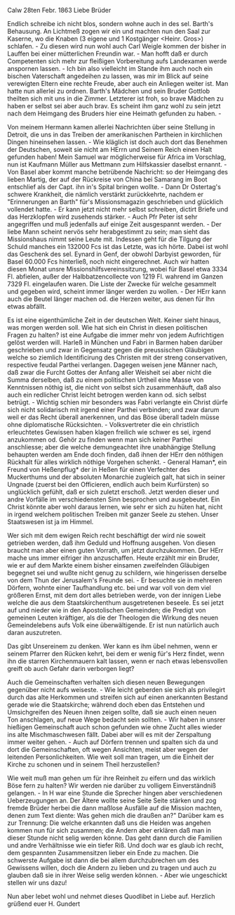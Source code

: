  Calw 28ten Febr. 1863
Liebe Brüder

Endlich schreibe ich nicht blos, sondern wohne auch in des sel. Barth's Behausung. An Lichtmeß zogen wir ein und machten nun den Saal zur Kaserne, wo die Knaben (3 eigene und 1 Kostgänger <Heinr. Gros>) schlafen. - Zu diesen wird nun wohl auch Carl Weigle kommen der bisher in Lauffen bei einer mütterlichen Freundin war. - Man hofft daß er durch Competenten sich mehr zur fleißigen Vorbereitung aufs Landexamen werde anspornen lassen. - Ich bin also vielleicht im Stande ihm auch noch ein bischen Vaterschaft angedeihen zu lassen, was mir im Blick auf seine verewigten Eltern eine rechte Freude, aber auch ein Anliegen weiter ist. Man hatte nun allerlei zu ordnen. Barth's Mädchen und sein Bruder Gottlob theilten sich mit uns in die Zimmer. Letzterer ist froh, so brave Mädchen zu haben er selbst sei aber auch brav. Es scheint ihm ganz wohl zu sein jetzt nach dem Heimgang des Bruders hier eine Heimath gefunden zu haben. -

Von meinem Hermann kamen allerlei Nachrichten über seine Stellung in Detroit, die uns in das Treiben der amerikanischen Partheien in kirchlichen Dingen hineinsehen lassen. - Wie kläglich ist doch auch dort das Benehmen der Deutschen, soweit sie nicht am HErrn und Seinem Reich einen Halt gefunden haben! Mein Samuel war möglicherweise für Africa im Vorschlag, nun ist Kaufmann Müller aus Mettmann zum Hilfskassier daselbst ernannt. - Von Basel aber kommt manche betrübende Nachricht: so der Heimgang des lieben Martig, der auf der Rückreise von China bei Samarang im Boot entschlief als der Capt. ihn in's Spital bringen wollte. - Dann Dr Ostertag's schwere Krankheit, die nämlich verstärkt zurückkehrte, nachdem er "Erinnerungen an Barth" für's Missionsmagazin geschrieben und glücklich vollendet hatte. - Er kann jetzt nicht mehr selbst schreiben, dictirt Briefe und das Herzklopfen wird zusehends stärker. - Auch Pfr Peter ist sehr angegriffen und muß jedenfalls auf einige Zeit ausgespannt werden. - Der liebe Mann scheint nervös sehr herabgestimmt zu sein; man sieht das Missionshaus nimmt seine Leute mit. Indessen geht für die Tilgung der Schuld manches ein 132000 Fcs ist das Letzte, was ich hörte. Dabei ist wohl das Geschenk des sel. Eynard in Genf, der obwohl Darbyist geworden, für Basel 60.000 Fcs hinterließ, noch nicht eingerechnet. Auch wir hatten diesen Monat unsre Missionshilfsvereinssitzung, wobei für Basel etwa 3334 Fl. abfielen, außer der Halbbatzencollecte von 1219 Fl. wahrend im Ganzen 7329 Fl. eingelaufen waren. Die Liste der Zwecke für welche gesammelt und gegeben wird, scheint immer länger werden zu wollen. - Der HErr kann auch die Beutel länger machen od. die Herzen weiter, aus denen für Ihn etwas abfällt.

Es ist eine eigenthümliche Zeit in der deutschen Welt. Keiner sieht hinaus, was morgen werden soll. Wie hat sich ein Christ in diesen politischen Fragen zu halten? ist eine Aufgabe die immer mehr von jedem Aufrichtigen gelöst werden will. Harleß in München und Fabri in Barmen haben darüber geschrieben und zwar in Gegensatz gegen die preussischen Gläubigen welche so ziemlich Identificirung des Christen mit der streng conservativen, respective feudal Parthei verlangen. Dagegen weisen jene Männer nach, daß zwar die Furcht Gottes der Anfang aller Weisheit sei aber nicht die Summa derselben, daß zu einem politischen Urtheil eine Masse von Kenntnissen nöthig ist, die nicht von selbst sich zusammenhäuft, daß also auch ein redlicher Christ leicht betrogen werden kann od. sich selbst betrügt. - Wichtig schien mir besonders was Fabri verlangte ein Christ dürfe sich nicht solidarisch mit irgend einer Parthei verbinden; und zwar darum weil er das Recht überall anerkennen, und das Böse überall tadeln müsse ohne diplomatische Rücksichten. - Volksvertreter die ein christlich erleuchtetes Gewissen haben klagen freilich wie schwer es sei, irgend anzukommen od. Gehör zu finden wenn man sich keiner Parthei anschliesse; aber die welche demungeachtet ihre unabhängige Stellung behaupten werden am Ende doch finden, daß ihnen der HErr den nöthigen Rückhalt für alles wirklich nöthige Vorgehen schenkt. - General Haman*, ein Freund von Heßenpflug* der in Heßen für einen Verfechter des Muckerthums und der absoluten Monarchie zugleich galt, hat sich in seiner Ungnade (zuerst bei den Officieren, endlich auch beim Kurfürsten) so unglücklich gefühlt, daß er sich zuletzt erschoß. Jetzt werden dieser und andre Vorfälle im verschiedensten Sinn besprochen und ausgebeutet. Ein Christ könnte aber wohl daraus lernen, wie sehr er sich zu hüten hat, nicht in irgend welchem politischen Treiben mit ganzer Seele zu stehen. Unser Staatswesen ist ja im Himmel.

Wer sich mit dem ewigen Reich recht beschäftigt der wird nie soweit getrieben werden, daß ihm Geduld und Hoffnung ausgehen. Von diesen braucht man aber einen guten Vorrath, um jetzt durchzukommen. Der HErr mache uns immer eifriger ihn anzuschaffen. Heute erzählt mir ein Bruder, wie er auf dem Markte einem bisher einsamen zweifelnden Gläubigen begegnet sei und wußte nicht genug zu schildern, wie hingerissen derselbe von dem Thun der Jerusalem's Freunde sei. - Er besuchte sie in mehreren Dörfern, wohnte einer Taufhandlung etc. bei und war voll von dem viel größeren Ernst, mit dem dort alles betrieben werde, von der innigen Liebe welche die aus dem Staatskirchenthum ausgetretenen beseele. Es sei jetzt auf und nieder wie in den Apostolischen Gemeinden; die Predigt von gemeinen Leuten kräftiger, als die der Theologen die Wirkung des neuen Gemeindelebens aufs Volk eine überwältigende. Er ist nun natürlich auch daran auszutreten.

Das gibt Unsereinem zu denken. Wer kann es ihm übel nehmen, wenn er seinem Pfarrer den Rücken kehrt, bei dem er wenig für's Herz findet, wenn ihn die starren Kirchenmauern kalt lassen, wenn er nach etwas lebensvollen greift ob auch Gefahr darin verborgen liegt?

Auch die Gemeinschaften verhalten sich diesen neuen Bewegungen gegenüber nicht aufs weiseste. - Wie leicht geberden sie sich als privilegirt durch das alte Herkommen und streifen sich auf einen anerkannten Bestand gerade wie die Staatskirche; während doch eben das Entstehen und Umsichgreifen des Neuen ihnen zeigen sollte, daß sie auch einen neuen Ton anschlagen, auf neue Wege bedacht sein sollten. - Wir haben in unsrer hießigen Gemeinschaft auch schon gefunden wie ohne Zucht alles wieder ins alte Mischmaschwesen fällt. Dabei aber will es mit der Zerspaltung immer weiter gehen. - Auch auf Dörfern trennen und spalten sich da und dort die Gemeinschaften, oft wegen Ansichten, meist aber wegen der leitenden Personlichkeiten. Wie weit soll man tragen, um die Einheit der Kirche zu schonen und in seinem Theil herzustellen?

Wie weit muß man gehen um für ihre Reinheit zu eifern und das wirklich Böse fern zu halten? Wir werden nie darüber zu volligem Einverständniß gelangen. - In H war eine Stunde die Sprecher hingen aber verschiedenen Ueberzeugungen an. Der Ältere wollte seine Seite Seite stärken und zog fremde Brüder herbei die dann maßlose Ausfälle auf die Mission machten, denen zum Text diente: Was gehen mich die draußen an?" Darüber kam es zur Trennung: Die welche erkannten daß uns die Heiden was angehen kommen nun für sich zusammen; die Andern aber erklären daß man in dieser Stunde nicht selig werden könne. Das geht dann durch die Familien und andre Verhältnisse wie ein tiefer Riß. Und doch war es glaub ich recht, dem gespannten Zusammensitzen lieber ein Ende zu machen. Die schwerste Aufgabe ist dann die bei allem durchzubrechen um des Gewissens willen, doch die Andern zu lieben und zu tragen und auch zu glauben daß sie in ihrer Weise selig werden können. - Aber wie ungeschickt stellen wir uns dazu!

Nun aber lebet wohl und nehmet dieses Quodlibet in Liebe auf. 
 Herzlich grüßend
 euer
 H. Gundert
